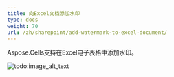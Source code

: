 ```yaml
---
title: 向Excel文档添加水印
type: docs
weight: 70
url: /zh/sharepoint/add-watermark-to-excel-document/
---
```


Aspose.Cells支持在Excel电子表格中添加水印。

![todo:image_alt_text](add-watermark-to-excel-document_1.png)
